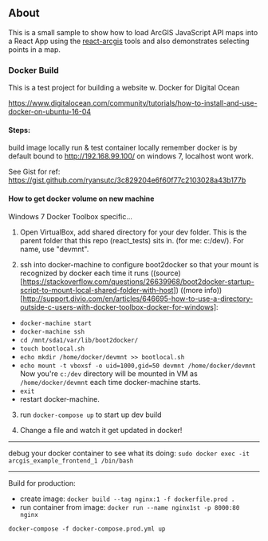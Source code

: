 ## About
This is a small sample to show how to load ArcGIS JavaScript API maps into a React App
using the [react-arcgis](https://github.com/Esri/react-arcgis) tools and also demonstrates selecting
points in a map.

### Docker Build
This is a test project for building a website w. Docker for Digital Ocean

https://www.digitalocean.com/community/tutorials/how-to-install-and-use-docker-on-ubuntu-16-04
#### Steps:
build image locally
run & test container locally
remember docker is by default bound to http://192.168.99.100/ on windows 7, localhost wont work.

See Gist for ref:
https://gist.github.com/ryansutc/3c829204e6f60f77c2103028a43b177b


#### How to get docker volume on new machine
Windows 7 Docker Toolbox specific...

1) Open VirtualBox, add shared directory for your dev folder. This is the parent folder that this repo (react_tests)
sits in. (for me: c:/dev/). For name, use "devmnt".

2) ssh into docker-machine to configure boot2docker so that your mount is recognized by docker each time it runs 
((source)[https://stackoverflow.com/questions/26639968/boot2docker-startup-script-to-mount-local-shared-folder-with-host])
((more info))[http://support.divio.com/en/articles/646695-how-to-use-a-directory-outside-c-users-with-docker-toolbox-docker-for-windows]:
- ```docker-machine start``` 
- ```docker-machine ssh```
- ```cd /mnt/sda1/var/lib/boot2docker/```
- ```touch bootlocal.sh```
- ```echo mkdir /home/docker/devmnt >> bootlocal.sh```
- ```echo mount -t vboxsf -o uid=1000,gid=50 devmnt /home/docker/devmnt```
Now you're ```c:/dev``` directory will be mounted in VM as ```/home/docker/devmnt``` each time docker-machine starts.
- ```exit```
- restart docker-machine.

3) run ```docker-compose up``` to start up dev build

4) Change a file and watch it get updated in docker!


---
debug your docker container to see what its doing:
```sudo docker exec -it arcgis_example_frontend_1 /bin/bash```

---
Build for production: 
* create image:
```docker build --tag nginx:1 -f dockerfile.prod .```
* run container from image:
```docker run --name nginx1st -p 8000:80  nginx```


```docker-compose -f docker-compose.prod.yml up```